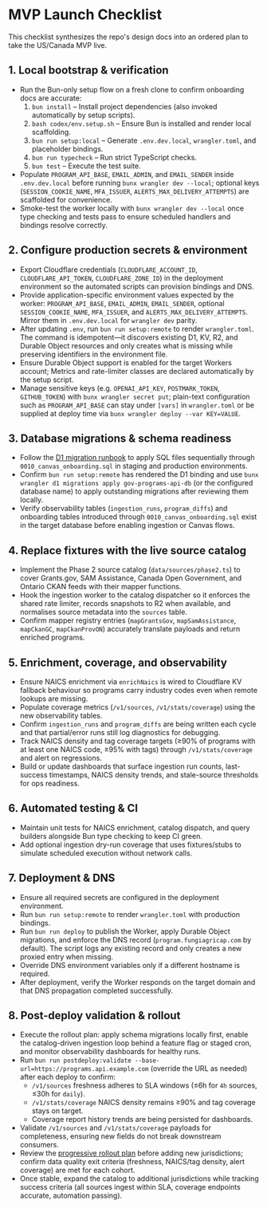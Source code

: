 # MVP Launch Checklist

This checklist synthesizes the repo's design docs into an ordered plan to take the US/Canada MVP live.

## 1. Local bootstrap & verification
- Run the Bun-only setup flow on a fresh clone to confirm onboarding docs are accurate:
  1. `bun install` – Install project dependencies (also invoked automatically by setup scripts).
  2. `bash codex/env.setup.sh` – Ensure Bun is installed and render local scaffolding.
  3. `bun run setup:local` – Generate `.env.dev.local`, `wrangler.toml`, and placeholder bindings.
  4. `bun run typecheck` – Run strict TypeScript checks.
  5. `bun test` – Execute the test suite.
- Populate `PROGRAM_API_BASE`, `EMAIL_ADMIN`, and `EMAIL_SENDER` inside `.env.dev.local` before running `bunx wrangler dev --local`; optional keys (`SESSION_COOKIE_NAME`, `MFA_ISSUER`, `ALERTS_MAX_DELIVERY_ATTEMPTS`) are scaffolded for convenience.
- Smoke-test the worker locally with `bunx wrangler dev --local` once type checking and tests pass to ensure scheduled handlers and bindings resolve correctly.

## 2. Configure production secrets & environment
- Export Cloudflare credentials (`CLOUDFLARE_ACCOUNT_ID`, `CLOUDFLARE_API_TOKEN`, `CLOUDFLARE_ZONE_ID`) in the deployment environment so the automated scripts can provision bindings and DNS.
- Provide application-specific environment values expected by the worker: `PROGRAM_API_BASE`, `EMAIL_ADMIN`, `EMAIL_SENDER`, optional `SESSION_COOKIE_NAME`, `MFA_ISSUER`, and `ALERTS_MAX_DELIVERY_ATTEMPTS`. Mirror them in `.env.dev.local` for `wrangler dev` parity.
- After updating `.env`, run `bun run setup:remote` to render `wrangler.toml`. The command is idempotent—it discovers existing D1, KV, R2, and Durable Object resources and only creates what is missing while preserving identifiers in the environment file.
- Ensure Durable Object support is enabled for the target Workers account; Metrics and rate-limiter classes are declared automatically by the setup script.
- Manage sensitive keys (e.g. `OPENAI_API_KEY`, `POSTMARK_TOKEN`, `GITHUB_TOKEN`) with `bunx wrangler secret put`; plain-text configuration such as `PROGRAM_API_BASE` can stay under `[vars]` in `wrangler.toml` or be supplied at deploy time via `bunx wrangler deploy --var KEY=VALUE`.

## 3. Database migrations & schema readiness
- Follow the [D1 migration runbook](./d1-migration-runbook.md) to apply SQL files sequentially through `0010_canvas_onboarding.sql` in staging and production environments.
- Confirm `bun run setup:remote` has rendered the D1 binding and use `bunx wrangler d1 migrations apply gov-programs-api-db` (or the configured database name) to apply outstanding migrations after reviewing them locally.
- Verify observability tables (`ingestion_runs`, `program_diffs`) and onboarding tables introduced through `0010_canvas_onboarding.sql` exist in the target database before enabling ingestion or Canvas flows.

## 4. Replace fixtures with the live source catalog
- Implement the Phase 2 source catalog (`data/sources/phase2.ts`) to cover Grants.gov, SAM Assistance, Canada Open Government, and Ontario CKAN feeds with their mapper functions.
- Hook the ingestion worker to the catalog dispatcher so it enforces the shared rate limiter, records snapshots to R2 when available, and normalises source metadata into the `sources` table.
- Confirm mapper registry entries (`mapGrantsGov`, `mapSamAssistance`, `mapCkanGC`, `mapCkanProvON`) accurately translate payloads and return enriched programs.

## 5. Enrichment, coverage, and observability
- Ensure NAICS enrichment via `enrichNaics` is wired to Cloudflare KV fallback behaviour so programs carry industry codes even when remote lookups are missing.
- Populate coverage metrics (`/v1/sources`, `/v1/stats/coverage`) using the new observability tables.
- Confirm `ingestion_runs` and `program_diffs` are being written each cycle and that partial/error runs still log diagnostics for debugging.
- Track NAICS density and tag coverage targets (≥90% of programs with at least one NAICS code, ≥95% with tags) through `/v1/stats/coverage` and alert on regressions.
- Build or update dashboards that surface ingestion run counts, last-success timestamps, NAICS density trends, and stale-source thresholds for ops readiness.

## 6. Automated testing & CI
- Maintain unit tests for NAICS enrichment, catalog dispatch, and query builders alongside Bun type checking to keep CI green.
- Add optional ingestion dry-run coverage that uses fixtures/stubs to simulate scheduled execution without network calls.

## 7. Deployment & DNS
- Ensure all required secrets are configured in the deployment environment.
- Run `bun run setup:remote` to render `wrangler.toml` with production bindings.
- Run `bun run deploy` to publish the Worker, apply Durable Object migrations, and enforce the DNS record (`program.fungiagricap.com` by default). The script logs any existing record and only creates a new proxied entry when missing.
- Override DNS environment variables only if a different hostname is required.
- After deployment, verify the Worker responds on the target domain and that DNS propagation completed successfully.

## 8. Post-deploy validation & rollout
- Execute the rollout plan: apply schema migrations locally first, enable the catalog-driven ingestion loop behind a feature flag or staged cron, and monitor observability dashboards for healthy runs.
- Run `bun run postdeploy:validate --base-url=https://programs.api.example.com` (override the URL as needed) after each deploy to confirm:
  - `/v1/sources` freshness adheres to SLA windows (≤6h for `4h` sources, ≤30h for `daily`).
  - `/v1/stats/coverage` NAICS density remains ≥90% and tag coverage stays on target.
  - Coverage report history trends are being persisted for dashboards.
- Validate `/v1/sources` and `/v1/stats/coverage` payloads for completeness, ensuring new fields do not break downstream consumers.
- Review the [progressive rollout plan](./progressive-rollout-plan.md) before adding new jurisdictions; confirm data quality exit criteria (freshness, NAICS/tag density, alert coverage) are met for each cohort.
- Once stable, expand the catalog to additional jurisdictions while tracking success criteria (all sources ingest within SLA, coverage endpoints accurate, automation passing).
